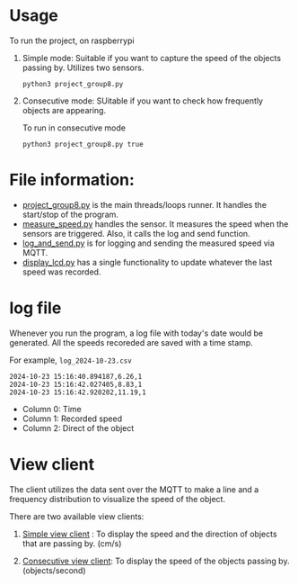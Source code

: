 # Usage
To run the project, on raspberrypi

1) Simple mode: Suitable if you want to capture the speed of the objects passing by. Utilizes two sensors.

    ```
    python3 project_group8.py
    ```

2) Consecutive mode: SUitable if you want to check how frequently objects are appearing.

    To run in consecutive mode
    ```
    python3 project_group8.py true
    ```

# File information:

- [project_group8.py](project_group8.py) is the main threads/loops runner. It handles the start/stop of the program.
- [measure_speed.py](measure_speed.py) handles the sensor. It measures the speed when the sensors are triggered. Also, it calls the log and send function.
- [log_and_send.py](log_and_send.py) is for logging and sending the measured speed via MQTT. 
- [display_lcd.py](display_lcd.py) has a single functionality to update whatever the last speed was recorded.

# log file

Whenever you run the program, a log file with today's date would be generated. All the speeds recoreded are saved with a time stamp.

For example,
`log_2024-10-23.csv`
```csv
2024-10-23 15:16:40.894187,6.26,1
2024-10-23 15:16:42.027405,8.83,1
2024-10-23 15:16:42.920202,11.19,1
```
- Column 0: Time
- Column 1: Recorded speed
- Column 2: Direct of the object

# View client

The client utilizes the data sent over the MQTT to make a line and a frequency distribution to visualize the speed of the object.

There are two available view clients:
1) [Simple view client](view_client.html) : To display the speed and the direction of objects that are passing by. (cm/s)

2) [Consecutive view client](view_client_object.html): To display the speed of the objects passing by. (objects/second)